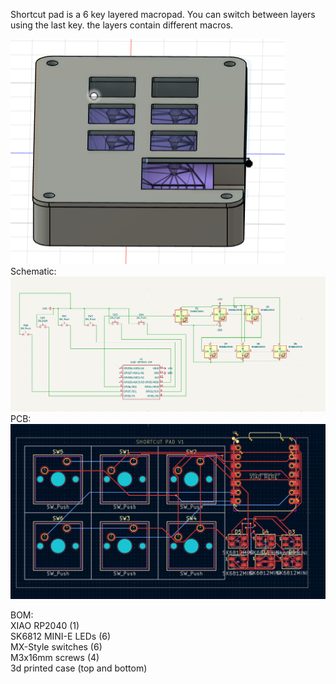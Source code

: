 Shortcut pad is a 6 key layered macropad. You can switch between layers using the last key. the layers contain different macros.


![alt text](image.png)  
Schematic:  
![alt text](image-1.png)  
PCB:  
![alt text](image-2.png)  

BOM:  
XIAO RP2040 (1)  
SK6812 MINI-E LEDs (6)  
MX-Style switches (6)  
M3x16mm screws (4)  
3d printed case (top and bottom)  
